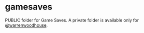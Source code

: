 # gamesaves
PUBLIC folder for Game Saves. A private folder is available only for [@warrenwoodhouse](https://github.com/warrenwoodhouse).
